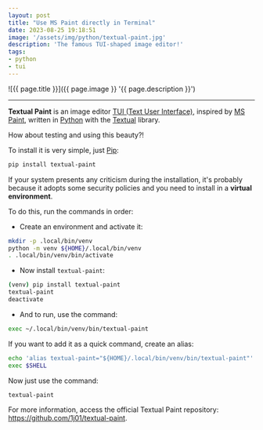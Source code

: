 ```yaml
---
layout: post
title: "Use MS Paint directly in Terminal"
date: 2023-08-25 19:18:51
image: '/assets/img/python/textual-paint.jpg'
description: 'The famous TUI-shaped image editor!'
tags:
- python
- tui
---
```


![{{ page.title }}]({{ page.image }} '{{ page.description }}')

---

**Textual Paint** is an image editor [TUI (Text User Interface)](https://terminalroot.com/tags#tui), inspired by [MS Paint](https://apps.microsoft.com/store/detail/paint/9PCFS5B6T72H), written in [Python](https://terminalroot.com/tags#python) with the [Textual](https://textual.textualize.io/) library.

How about testing and using this beauty?!

To install it is very simple, just [Pip](https://pip.pypa.io/en/stable/):
```bash
pip install textual-paint
```

If your system presents any criticism during the installation, it's probably because it adopts some security policies and you need to install in a **virtual environment**.

To do this, run the commands in order:

+ Create an environment and activate it:
```bash
mkdir -p .local/bin/venv
python -m venv ${HOME}/.local/bin/venv
. .local/bin/venv/bin/activate

```

+ Now install `textual-paint`:
```bash
(venv) pip install textual-paint
textual-paint
deactivate
```

+ And to run, use the command:
```bash
exec ~/.local/bin/venv/bin/textual-paint
```

If you want to add it as a quick command, create an alias:
```bash
echo 'alias textual-paint="${HOME}/.local/bin/venv/bin/textual-paint"' >> ~/.bashrc
exec $SHELL
```

Now just use the command:
```bash
textual-paint
```

For more information, access the official Textual Paint repository: <https://github.com/1j01/textual-paint>.

